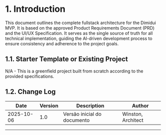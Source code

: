 # 1. Introduction
This document outlines the complete fullstack architecture for the Dimidui MVP. It is based on the approved Product Requirements Document (PRD) and the UI/UX Specification. It serves as the single source of truth for all technical implementation, guiding the AI-driven development process to ensure consistency and adherence to the project goals.

## 1.1. Starter Template or Existing Project
N/A - This is a greenfield project built from scratch according to the provided specifications.

## 1.2. Change Log
| Date       | Version | Description                | Author         |
|------------|---------|----------------------------|----------------|
| 2025-10-06 | 1.0     | Versão inicial do documento | Winston, Architect |

---
